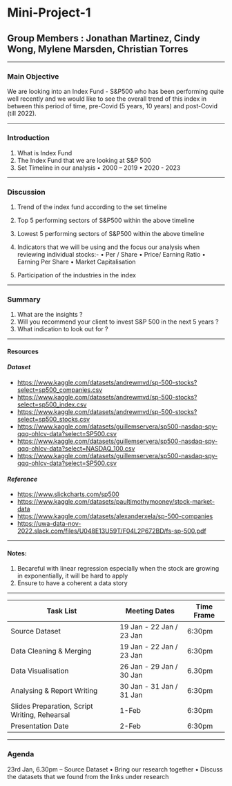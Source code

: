 # Mini-Project-1

## Group Members : Jonathan Martinez, Cindy Wong, Mylene Marsden, Christian Torres
------------------

### Main Objective
We are looking into an Index Fund - S&P500 who has been performing quite well recently and we would like to see the overall trend of this index in between this period of time, pre-Covid (5 years, 10 years) and post-Covid (till 2022). 

-------------------
### Introduction
1.	What is Index Fund
2.	The Index Fund that we are looking at S&P 500
3.	Set Timeline in our analysis
•	2000 – 2019
•	2020 - 2023
-------------------
### Discussion
1.	Trend of the index fund according to the set timeline  
2.	Top 5 performing sectors of S&P500  within the above timeline
3.	Lowest 5 performing sectors  of S&P500  within the above timeline
4.	Indicators that we will be using  and the focus our analysis when reviewing individual stocks:-
•	Per / Share
•	Price/ Earning Ratio
•	Earning Per Share
•	Market Capitalisation

5.	Participation of the industries in the index 
__________________
### Summary
1. What are the insights ? 
2. Will you recommend your client to invest S&P 500 in the next 5 years ? 
3. What indication to look out for ? 
___________________
#### Resources 

#### *Dataset*
* https://www.kaggle.com/datasets/andrewmvd/sp-500-stocks?select=sp500_companies.csv
* https://www.kaggle.com/datasets/andrewmvd/sp-500-stocks?select=sp500_index.csv
* https://www.kaggle.com/datasets/andrewmvd/sp-500-stocks?select=sp500_stocks.csv
* https://www.kaggle.com/datasets/guillemservera/sp500-nasdaq-spy-qqq-ohlcv-data?select=SP500.csv
* https://www.kaggle.com/datasets/guillemservera/sp500-nasdaq-spy-qqq-ohlcv-data?select=NASDAQ_100.csv
* https://www.kaggle.com/datasets/guillemservera/sp500-nasdaq-spy-qqq-ohlcv-data?select=SP500.csv

#### *Reference*
* https://www.slickcharts.com/sp500
* https://www.kaggle.com/datasets/paultimothymooney/stock-market-data
* https://www.kaggle.com/datasets/alexanderxela/sp-500-companies
* https://uwa-data-nov-2022.slack.com/files/U048E13U59T/F04L2P672BD/fs-sp-500.pdf
___________________

#### Notes:
1.	Becareful with linear regression especially when the stock are growing in exponentially, it will be hard to apply
2.	Ensure to have a coherent a data story 

____________________

|Task List|Meeting Dates|Time Frame|      
|-----|-----|----|
|Source Dataset |19 Jan - 22 Jan / 23 Jan | 6:30pm |
|Data Cleaning & Merging | 19 Jan - 22 Jan	/ 23 Jan | 6:30pm |
| Data Visualisation | 26 Jan - 29 Jan	/ 30 Jan |  6.30pm |
| Analysing & Report Writing | 30 Jan - 31 Jan	/ 31 Jan | 6:30pm |
|Slides Preparation, Script Writing, Rehearsal | 1-Feb  | 6:30pm |
|Presentation Date | 2-Feb | 6:30pm |

_________________________


### Agenda

23rd Jan, 6.30pm – Source Dataset 
•	Bring our research together 
•	Discuss the datasets that we found from the links under research 

